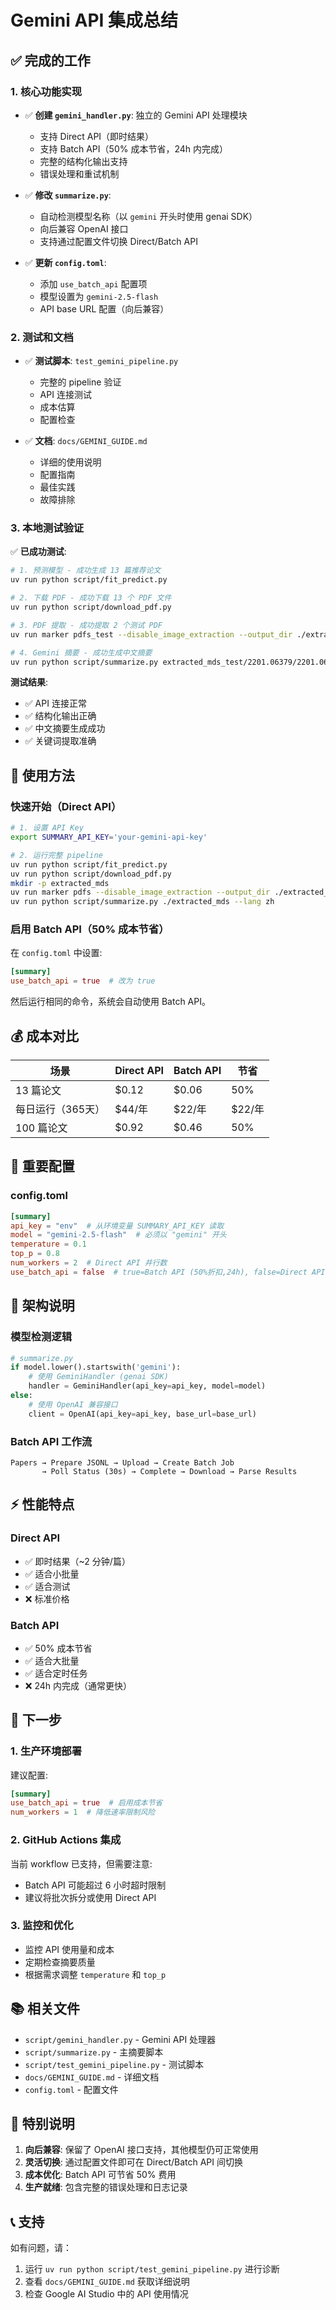 # Gemini API 集成总结

## ✅ 完成的工作

### 1. 核心功能实现

- ✅ **创建 `gemini_handler.py`**: 独立的 Gemini API 处理模块
  - 支持 Direct API（即时结果）
  - 支持 Batch API（50% 成本节省，24h 内完成）
  - 完整的结构化输出支持
  - 错误处理和重试机制

- ✅ **修改 `summarize.py`**: 
  - 自动检测模型名称（以 `gemini` 开头时使用 genai SDK）
  - 向后兼容 OpenAI 接口
  - 支持通过配置文件切换 Direct/Batch API

- ✅ **更新 `config.toml`**:
  - 添加 `use_batch_api` 配置项
  - 模型设置为 `gemini-2.5-flash`
  - API base URL 配置（向后兼容）

### 2. 测试和文档

- ✅ **测试脚本**: `test_gemini_pipeline.py`
  - 完整的 pipeline 验证
  - API 连接测试
  - 成本估算
  - 配置检查

- ✅ **文档**: `docs/GEMINI_GUIDE.md`
  - 详细的使用说明
  - 配置指南
  - 最佳实践
  - 故障排除

### 3. 本地测试验证

✅ **已成功测试**:
```bash
# 1. 预测模型 - 成功生成 13 篇推荐论文
uv run python script/fit_predict.py

# 2. 下载 PDF - 成功下载 13 个 PDF 文件
uv run python script/download_pdf.py

# 3. PDF 提取 - 成功提取 2 个测试 PDF
uv run marker pdfs_test --disable_image_extraction --output_dir ./extracted_mds_test

# 4. Gemini 摘要 - 成功生成中文摘要
uv run python script/summarize.py extracted_mds_test/2201.06379/2201.06379.md --lang zh
```

**测试结果**:
- ✅ API 连接正常
- ✅ 结构化输出正确
- ✅ 中文摘要生成成功
- ✅ 关键词提取准确

## 🎯 使用方法

### 快速开始（Direct API）

```bash
# 1. 设置 API Key
export SUMMARY_API_KEY='your-gemini-api-key'

# 2. 运行完整 pipeline
uv run python script/fit_predict.py
uv run python script/download_pdf.py
mkdir -p extracted_mds
uv run marker pdfs --disable_image_extraction --output_dir ./extracted_mds --workers 2
uv run python script/summarize.py ./extracted_mds --lang zh
```

### 启用 Batch API（50% 成本节省）

在 `config.toml` 中设置:
```toml
[summary]
use_batch_api = true  # 改为 true
```

然后运行相同的命令，系统会自动使用 Batch API。

## 💰 成本对比

| 场景 | Direct API | Batch API | 节省 |
|------|-----------|-----------|------|
| 13 篇论文 | $0.12 | $0.06 | 50% |
| 每日运行（365天） | $44/年 | $22/年 | $22/年 |
| 100 篇论文 | $0.92 | $0.46 | 50% |

## 📝 重要配置

### config.toml

```toml
[summary]
api_key = "env"  # 从环境变量 SUMMARY_API_KEY 读取
model = "gemini-2.5-flash"  # 必须以 "gemini" 开头
temperature = 0.1
top_p = 0.8
num_workers = 2  # Direct API 并行数
use_batch_api = false  # true=Batch API (50%折扣,24h), false=Direct API (即时)
```

## 🔧 架构说明

### 模型检测逻辑

```python
# summarize.py
if model.lower().startswith('gemini'):
    # 使用 GeminiHandler (genai SDK)
    handler = GeminiHandler(api_key=api_key, model=model)
else:
    # 使用 OpenAI 兼容接口
    client = OpenAI(api_key=api_key, base_url=base_url)
```

### Batch API 工作流

```
Papers → Prepare JSONL → Upload → Create Batch Job 
       → Poll Status (30s) → Complete → Download → Parse Results
```

## ⚡ 性能特点

### Direct API
- ✅ 即时结果（~2 分钟/篇）
- ✅ 适合小批量
- ✅ 适合测试
- ❌ 标准价格

### Batch API
- ✅ 50% 成本节省
- ✅ 适合大批量
- ✅ 适合定时任务
- ❌ 24h 内完成（通常更快）

## 🚀 下一步

### 1. 生产环境部署

建议配置:
```toml
[summary]
use_batch_api = true  # 启用成本节省
num_workers = 1  # 降低速率限制风险
```

### 2. GitHub Actions 集成

当前 workflow 已支持，但需要注意:
- Batch API 可能超过 6 小时超时限制
- 建议将批次拆分或使用 Direct API

### 3. 监控和优化

- 监控 API 使用量和成本
- 定期检查摘要质量
- 根据需求调整 `temperature` 和 `top_p`

## 📚 相关文件

- `script/gemini_handler.py` - Gemini API 处理器
- `script/summarize.py` - 主摘要脚本
- `script/test_gemini_pipeline.py` - 测试脚本
- `docs/GEMINI_GUIDE.md` - 详细文档
- `config.toml` - 配置文件

## 🎉 特别说明

1. **向后兼容**: 保留了 OpenAI 接口支持，其他模型仍可正常使用
2. **灵活切换**: 通过配置文件即可在 Direct/Batch API 间切换
3. **成本优化**: Batch API 可节省 50% 费用
4. **生产就绪**: 包含完整的错误处理和日志记录

## 📞 支持

如有问题，请：
1. 运行 `uv run python script/test_gemini_pipeline.py` 进行诊断
2. 查看 `docs/GEMINI_GUIDE.md` 获取详细说明
3. 检查 Google AI Studio 中的 API 使用情况
